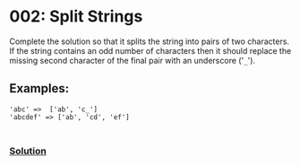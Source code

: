 # 002: Split Strings

Complete the solution so that it splits the string into pairs of two characters. If the string contains an odd number of characters then it should replace the missing second character of the final pair with an underscore ('`_`').

## Examples:

```
'abc' =>  ['ab', 'c_']
'abcdef' => ['ab', 'cd', 'ef']
```

### <br>[Solution](main.py)